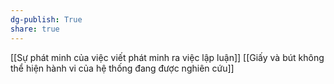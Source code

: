 ```yaml
---
dg-publish: True
share: true
---
```

[[Sự phát minh của việc viết phát minh ra việc lập luận]] 
[[Giấy và bút không thể hiện hành vi của hệ thống đang được nghiên cứu]]
